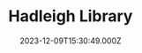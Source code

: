 ---
date: 2023-12-09T15:30:49.000Z
title: Hadleigh Library
latitude: 52.04247690042454
longitude: 0.9546660522905999
url: https://www.suffolklibraries.co.uk/visit/locations-and-times/hadleigh-library
category: checkin
---